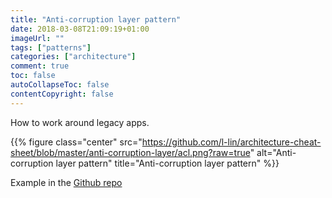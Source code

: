 ```yaml
---
title: "Anti-corruption layer pattern"
date: 2018-03-08T21:09:19+01:00
imageUrl: ""
tags: ["patterns"]
categories: ["architecture"]
comment: true
toc: false
autoCollapseToc: false
contentCopyright: false
---
```


How to work around legacy apps.

<!--more-->

{{% figure class="center" src="https://github.com/l-lin/architecture-cheat-sheet/blob/master/anti-corruption-layer/acl.png?raw=true" alt="Anti-corruption layer pattern" title="Anti-corruption layer pattern" %}}

Example in the [Github repo](https://github.com/l-lin/architecture-cheat-sheet/tree/master/anti-corruption-layer)

